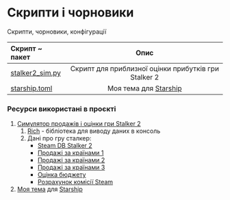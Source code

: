 # Скрипти і чорновики
Скрипти, чорновики, конфігурації


| Скрипт ~ пакет                     | Опис                                                      |
|:-----------------------------------|:---------------------------------------------------------:|
| [stalker2_sim.py](stalker2_sim.py) | Скрипт для приблизної оцінки прибутків гри Stalker 2<br/> |
| [starship.toml](starship.toml)     | Моя тема для [Starship](https://starship.rs/config/)<br/> |


### Ресурси використані в проєкті
1. [Симулятор продажів і оцінки гри Stalker 2](stalker2_sim.py)
   1. [Rich](https://github.com/Textualize/rich) - бібліотека для виводу даних в консоль
   2. Дані про гру сталкер:
      - [Steam DB Stalker 2](https://steamdb.info/app/1643320/charts/)
      - [Продажі за країнами 1](https://vginsights.com/game/s-t-a-l-k-e-r-2-heart-of-chornobyl)
      - [Продажі за країнами 2](https://x.com/VG_Insights/status/1861015666263752993)
      - [Продажі за країнами 3](https://uk.gamegpu.com/%D1%96%D0%B3%D1%80%D0%B8/stalker-2-heart-of-chornobyl-1-4-milliona-kopij-v-steam-%D0%B7%D0%B0-%D0%BD%D0%B5%D0%B4%D0%B5%D0%BB%D1%8E)
      - [Оцінка бюджету](https://itc.ua/ua/novini/gsc-game-world-uzhe-prodala-miljon-kopij-s-t-a-l-k-e-r-2/)
      - [Розрахунок комісії Steam](https://steamcommunity.com/groups/steamworks/announcements/detail/1697191267930157838)
2. [Моя тема](starship.toml) для [Starship](https://starship.rs/config/)
